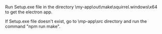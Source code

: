 Run Setup.exe file in the directory \my-app\out\make\squirrel.windows\x64 to get the electron app.

If Setup.exe file doesn't exist, go to \mp-app\src directory and run the command "npm run make".